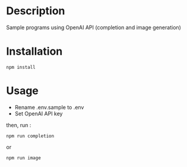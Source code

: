 # Description

Sample programs using OpenAI API (completion and image generation)

# Installation
    
    npm install

# Usage

- Rename .env.sample to .env
- Set OpenAI API key

then, run :

    npm run completion
or

    npm run image
